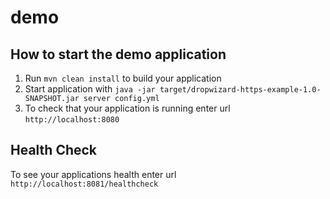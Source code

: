 # demo

How to start the demo application
---

1. Run `mvn clean install` to build your application
1. Start application with `java -jar target/dropwizard-https-example-1.0-SNAPSHOT.jar server config.yml`
1. To check that your application is running enter url `http://localhost:8080`

Health Check
---

To see your applications health enter url `http://localhost:8081/healthcheck`

